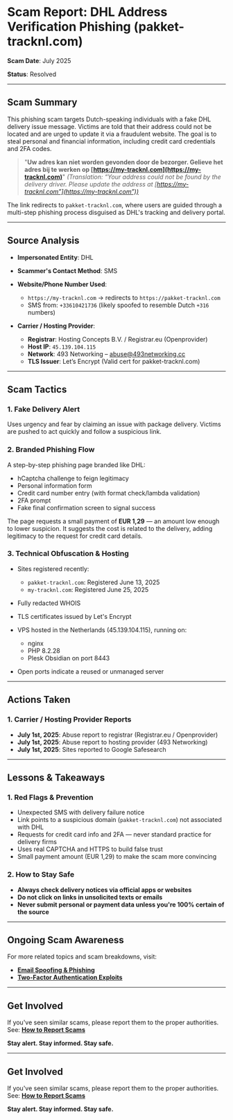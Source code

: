 # Scam Report: DHL Address Verification Phishing (pakket-tracknl.com)

**Scam Date**: July 2025

**Status**: Resolved

---

## Scam Summary

This phishing scam targets Dutch-speaking individuals with a fake DHL delivery issue message. Victims are told that their address could not be located and are urged to update it via a fraudulent website. The goal is to steal personal and financial information, including credit card credentials and 2FA codes.

> "**Uw adres kan niet worden gevonden door de bezorger. Gelieve het adres bij te werken op [https://my-tracknl.com](https://my-tracknl.com)**"
> *(Translation: “Your address could not be found by the delivery driver. Please update the address at [https://my-tracknl.com”](https://my-tracknl.com”))*

The link redirects to `pakket-tracknl.com`, where users are guided through a multi-step phishing process disguised as DHL's tracking and delivery portal.

---

## Source Analysis

* **Impersonated Entity**: DHL
* **Scammer's Contact Method**: SMS
* **Website/Phone Number Used**:

  * `https://my-tracknl.com` → redirects to `https://pakket-tracknl.com`
  * SMS from: `+33610421736` (likely spoofed to resemble Dutch `+316` numbers)
* **Carrier / Hosting Provider**:

  * **Registrar**: Hosting Concepts B.V. / Registrar.eu (Openprovider)
  * **Host IP**: `45.139.104.115`
  * **Network**: 493 Networking – [abuse@493networking.cc](mailto:abuse@493networking.cc)
  * **TLS Issuer**: Let’s Encrypt (Valid cert for pakket-tracknl.com)

---

## Scam Tactics

### 1. Fake Delivery Alert

Uses urgency and fear by claiming an issue with package delivery. Victims are pushed to act quickly and follow a suspicious link.

### 2. Branded Phishing Flow

A step-by-step phishing page branded like DHL:

* hCaptcha challenge to feign legitimacy
* Personal information form
* Credit card number entry (with format check/lambda validation)
* 2FA prompt
* Fake final confirmation screen to signal success

The page requests a small payment of **EUR 1,29** — an amount low enough to lower suspicion. It suggests the cost is related to the delivery, adding legitimacy to the request for credit card details.

### 3. Technical Obfuscation & Hosting

* Sites registered recently:

  * `pakket-tracknl.com`: Registered June 13, 2025
  * `my-tracknl.com`: Registered June 25, 2025
* Fully redacted WHOIS
* TLS certificates issued by Let's Encrypt
* VPS hosted in the Netherlands (45.139.104.115), running on:

  * nginx
  * PHP 8.2.28
  * Plesk Obsidian on port 8443
* Open ports indicate a reused or unmanaged server

---

## Actions Taken

### 1. Carrier / Hosting Provider Reports

* **July 1st, 2025**: Abuse report to registrar (Registrar.eu / Openprovider)
* **July 1st, 2025**: Abuse report to hosting provider (493 Networking)
* **July 1st, 2025**: Sites reported to Google Safesearch

---

## Lessons & Takeaways

### 1. Red Flags & Prevention

* Unexpected SMS with delivery failure notice
* Link points to a suspicious domain (`pakket-tracknl.com`) not associated with DHL
* Requests for credit card info and 2FA — never standard practice for delivery firms
* Uses real CAPTCHA and HTTPS to build false trust
* Small payment amount (EUR 1,29) to make the scam more convincing

### 2. How to Stay Safe

* **Always check delivery notices via official apps or websites**
* **Do not click on links in unsolicited texts or emails**
* **Never submit personal or payment data unless you're 100% certain of the source**

---

## Ongoing Scam Awareness

For more related topics and scam breakdowns, visit:

* [**Email Spoofing & Phishing**](../General/EmailSpoofing.md)
* [**Two-Factor Authentication Exploits**](../General/2FAFraud.md)

---

## Get Involved

If you've seen similar scams, please report them to the proper authorities.
See: [**How to Report Scams**](../General/GetInvolved.md)

**Stay alert. Stay informed. Stay safe.**


---

## Get Involved

If you've seen similar scams, please report them to the proper authorities.
See: [**How to Report Scams**](../General/GetInvolved.md)

**Stay alert. Stay informed. Stay safe.**
